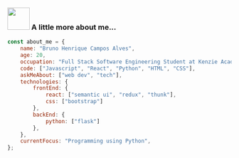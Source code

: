 ### <img src="https://media.giphy.com/media/VgCDAzcKvsR6OM0uWg/giphy.gif" width="50"> A little more about me... 


```javascript
const about_me = {
    name: "Bruno Henrique Campos Alves",
    age: 20,
    occupation: "Full Stack Software Engineering Student at Kenzie Academy Brasil", 
    code: ["Javascript", "React", "Python", "HTML", "CSS"],
    askMeAbout: ["web dev", "tech"],
    technologies: {
        frontEnd: {
            react: ["semantic ui", "redux", "thunk"],
            css: ["bootstrap"]
        },
        backEnd: {
            python: ["flask"]
        },
    },
    currentFocus: "Programming using Python",
};
```



